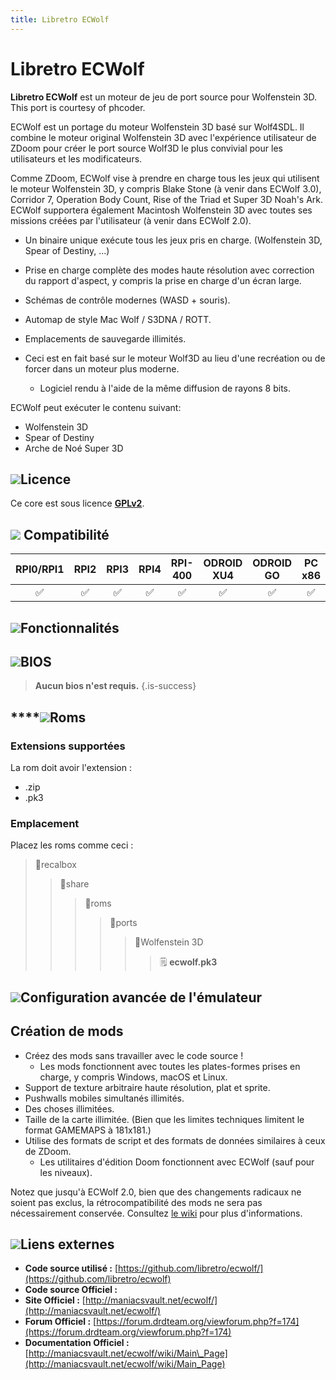 ```yaml
---
title: Libretro ECWolf
---
```


# Libretro ECWolf

**Libretro ECWolf** est un moteur de jeu de port source pour Wolfenstein 3D. This port is courtesy of phcoder.

ECWolf est un portage du moteur Wolfenstein 3D basé sur Wolf4SDL. Il combine le moteur original Wolfenstein 3D avec l'expérience utilisateur de ZDoom pour créer le port source Wolf3D le plus convivial pour les utilisateurs et les modificateurs.

Comme ZDoom, ECWolf vise à prendre en charge tous les jeux qui utilisent le moteur Wolfenstein 3D, y compris Blake Stone \(à venir dans ECWolf 3.0\), Corridor 7, Operation Body Count, Rise of the Triad et Super 3D Noah's Ark. ECWolf supportera également Macintosh Wolfenstein 3D avec toutes ses missions créées par l'utilisateur \(à venir dans ECWolf 2.0\).

* Un binaire unique exécute tous les jeux pris en charge. \(Wolfenstein 3D, Spear of Destiny, ...\)
* Prise en charge complète des modes haute résolution avec correction du rapport d'aspect, y compris la prise en charge d'un écran large.
* Schémas de contrôle modernes \(WASD + souris\).
* Automap de style Mac Wolf / S3DNA / ROTT.
* Emplacements de sauvegarde illimités.
* Ceci est en fait basé sur le moteur Wolf3D au lieu d'une recréation ou de forcer dans un moteur plus moderne.

  * Logiciel rendu à l'aide de la même diffusion de rayons 8 bits.

ECWolf peut exécuter le contenu suivant:

* Wolfenstein 3D
* Spear of Destiny
* Arche de Noé Super 3D

## ![](./gerald-g-parchment-background-or-border-5.svg)Licence

Ce core est sous licence [**GPLv2**](https://github.com/libretro/ecwolf/blob/master/docs/license-gpl.txt).

## ![](./compatibility.png) Compatibilité

| RPI0/RPI1 | RPI2 | RPI3 | RPI4 | RPI-400 | ODROID XU4 | ODROID GO | PC x86 | PC X86\_64 |
| :---: | :---: | :---: | :---: | :---: | :---: | :---: | :---: | :---: |
| ✅ | ✅ | ✅ | ✅ | ✅ | ✅ | ✅ | ✅ | ✅ |

## ![](./cogwheel-145804_640.png)Fonctionnalités



## ![](./tqfp32.svg)BIOS


>**Aucun bios n'est requis.**
{.is-success}

## \*\*\*\*![](./rom-30098_640.png)**Roms**

### **Extensions supportées**

La rom doit avoir l'extension :

* .zip
* .pk3

### **Emplacement**

Placez les roms comme ceci : 

> 📁recalbox
>
> > 📁share
> >
> > > 📁roms
> > >
> > > > 📁ports
> > > >
> > > > > 📁Wolfenstein 3D
> > > > >
> > > > > > 🗒 **ecwolf.pk3**

## ![](./hammer-28636_640.png)Configuration avancée de l'émulateur



## Création de mods

* Créez des mods sans travailler avec le code source !
  * Les mods fonctionnent avec toutes les plates-formes prises en charge, y compris Windows, macOS et Linux.
* Support de texture arbitraire haute résolution, plat et sprite.
* Pushwalls mobiles simultanés illimités.
* Des choses illimitées.
* Taille de la carte illimitée. \(Bien que les limites techniques limitent le format GAMEMAPS à 181x181.\)
* Utilise des formats de script et des formats de données similaires à ceux de ZDoom.
  * Les utilitaires d'édition Doom fonctionnent avec ECWolf \(sauf pour les niveaux\).

Notez que jusqu'à ECWolf 2.0, bien que des changements radicaux ne soient pas exclus, la rétrocompatibilité des mods ne sera pas nécessairement conservée. Consultez [le wiki](http://maniacsvault.net/ecwolf/wiki/Version_compatibility) pour plus d'informations.

## ![](./kisspng-web-development-world-wide-web-computer-icons-webs-world-wide-web-icon-png-5ab05c24477216.4540070115215073642927.png)**Liens externes**

* **Code source utilisé :** [https://github.com/libretro/ecwolf/](https://github.com/libretro/ecwolf)
* **Code source Officiel :** 
* **Site Officiel :** [http://maniacsvault.net/ecwolf/](http://maniacsvault.net/ecwolf/)
* **Forum Officiel :** [https://forum.drdteam.org/viewforum.php?f=174](https://forum.drdteam.org/viewforum.php?f=174)
* **Documentation Officiel :** [http://maniacsvault.net/ecwolf/wiki/Main\_Page](http://maniacsvault.net/ecwolf/wiki/Main_Page)​

